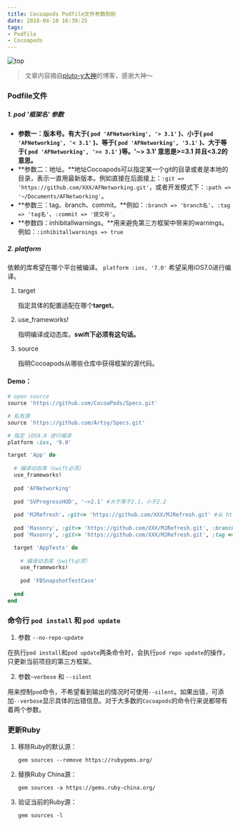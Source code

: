```yaml
---
title: Cocoapods Podfile文件参数剖析
date: 2018-04-10 16:39:25
tags:
- Podfile
- Cocoapods
---
```


![top](/assets/blogImg/cocoapods-top.jpg)

> 文章内容摘自[pluto-y大神](http://www.pluto-y.com/cocoapods-getting-stared/)的博客，感谢大神～

### Podfile文件

<!-- more -->

##### 1. pod '框架名' 参数

- **参数一：版本号。**有大于( `pod 'AFNetworking', '> 3.1'` )、小于( `pod 'AFNetworking', '< 3.1'` )、等于( `pod 'AFNetworking', '3.1'` )、大于等于( `pod 'AFNetworking', '>= 3.1'` )等。**'~> 3.1' 意思是>=3.1 并且<3.2的意思。**
- **参数二：地址。**地址Cocoapods可以指定某一个git的目录或者是本地的目录，表示一直用最新版本。例如直接在后面接上：`:git => 'https://github.com/XXX/AFNetworking.git'`，或者开发模式下：`:path => '~/Documents/AFNetworking'`。
- **参数三：tag、branch、commit。**例如：`:branch => 'branch名'`、`:tag => 'tag名'`、`:commit => '提交号'`。
- **参数四：inhibitallwarnings。**用来避免第三方框架中带来的warnings。例如：`:inhibitallwarnings => true`

##### 2. platform

依赖的库希望在哪个平台被编译。 `platform :ios, '7.0'` 希望采用iOS7.0进行编译。

1. target

   指定具体的配置适配在哪个**target**。

2. use_frameworks!

   指明编译成动态库。**swift下必须有这句话。**

3. source

   指明Cocoapods从哪些仓库中获得框架的源代码。

#### Demo：

```ruby
# open source
source 'https://github.com/CocoaPods/Specs.git'

# 私有源
source 'https://github.com/Artsy/Specs.git'

# 指定 iOS9.0 进行编译
platform :ios, '9.0'

target 'App' do
  
  # 编译动态库（swift必须）
  use_frameworks!
  
  pod 'AFNetworking'
  
  pod 'SVProgressHUD', '~>2.1' #大于等于2.1，小于2.2
  
  pod 'MJRefresh'，:git=> 'https://github.com/XXX/MJRefresh.git' #从 https://github.com/XXX/MJRefresh.git 目录更新cocoapods
  
  pod 'Masonry', :git=> 'https://github.com/XXX/MJRefresh.git', :branch => '1-1-stable' #指定从特定的git repo branch更新cocoapod
  pod 'Masonry', :git=> 'https://github.com/XXX/MJRefresh.git', :tag => '1.3.0' #指定从特定的git repo tag更新cocoapod

  target 'AppTests' do
    
    # 编译动态库（swift必须）
    use_frameworks!
    
    pod 'FBSnapshotTestCase'
    
  end
end
```

### 命令行 `pod install` 和 `pod update`

1. 参数 `--no-repo-update`

在执行`pod install`和`pod update`两条命令时，会执行`pod repo update`的操作，只更新当前项目的第三方框架。

2. 参数`—verbose` 和 `--silent`

用来控制`pod`命令，不希望看到输出的情况时可使用`--silent`。如果出错，可添加`--verbose`显示具体的出错信息。对于大多数的`Cocoapods`的命令行来说都带有着两个参数。

### 更新Ruby

1. 移除Ruby的默认源：

   `gem sources --remove https://rubygems.org/` 

2. 替换Ruby China源：

   `gem sources -a https://gems.ruby-china.org/` 

3. 验证当前的Ruby源：

   `gem sources -l` 